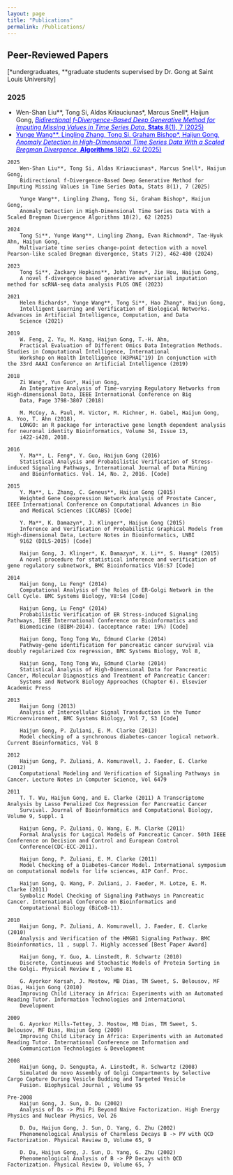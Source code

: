 ```yaml
---
layout: page
title: "Publications"
permalink: /Publications/
---
```


##  Peer-Reviewed Papers

[*undergraduates, **graduate students supervised by Dr. Gong at Saint Louis University]


### 2025

<ul style="padding-left: 20px;">
  <li>
    Wen-Shan Liu**, Tong Si, Aldas Kriauciunas*, Marcus Snell*, Haijun Gong, 
    <a href="https://www.mdpi.com/2571-905X/8/1/7" style="color:blue;">
    <em>Bidirectional f-Divergence-Based Deep Generative Method for Imputing Missing Values in Time Series Data</em>,  
    <strong>Stats</strong> 8(1), 7 (2025)</a>
  </li>
  <li>
    <a href="https://www.mdpi.com/2076-3417/18/2/62" style="color:blue;">
    Yunge Wang**, Lingling Zhang, Tong Si, Graham Bishop*, Haijun Gong,  
    <em>Anomaly Detection in High-Dimensional Time Series Data With a Scaled Bregman Divergence</em>,  
    <strong>Algorithms</strong> 18(2), 62 (2025)</a>
  </li>
</ul>

    2025
        Wen-Shan Liu**, Tong Si, Aldas Kriauciunas*, Marcus Snell*, Haijun Gong,
        Bidirectional f-Divergence-Based Deep Generative Method for Imputing Missing Values in Time Series Data, Stats 8(1), 7 (2025)
        
        Yunge Wang**, Lingling Zhang, Tong Si, Graham Bishop*, Haijun Gong,
        Anomaly Detection in High-Dimensional Time Series Data With a Scaled Bregman Divergence Algorithms 18(2), 62 (2025) 

    2024
        Tong Si**, Yunge Wang**, Lingling Zhang, Evan Richmond*, Tae-Hyuk Ahn, Haijun Gong,
        Multivariate time series change-point detection with a novel Pearson-like scaled Bregman divergence, Stats 7(2), 462-480 (2024)
    	
    2023
        Tong Si**, Zackary Hopkins**, John Yanev*, Jie Hou, Haijun Gong,
        A novel f-divergence based generative adversarial imputation method for scRNA-seq data analysis PLOS ONE (2023)
    	
    2021
        Helen Richards*, Yunge Wang**, Tong Si**, Hao Zhang*, Haijun Gong,
        Intelligent Learning and Verification of Biological Networks. Advances in Artificial Intelligence, Computation, and Data 
        Science (2021)
        
    2019
        W. Feng, Z. Yu, M. Kang, Haijun Gong, T.-H. Ahn,
        Practical Evaluation of Different Omics Data Integration Methods. Studies in Computational Intelligence, International 
        Workshop on Health Intelligence (W3PHAI'19) In conjunction with the 33rd AAAI Conference on Artificial Intelligence (2019)

    2018
        Zi Wang*, Yun Guo*, Haijun Gong,
        An Integrative Analysis of Time-varying Regulatory Networks from High-dimensional Data, IEEE International Conference on Big 
        Data, Page 3798-3807 (2018)
        
        M. McCoy, A. Paul, M. Victor, M. Richner, H. Gabel, Haijun Gong, A. Yoo, T. Ahn (2018),
        LONGO: an R package for interactive gene length dependent analysis for neuronal identity Bioinformatics, Volume 34, Issue 13, 
        i422-i428, 2018.

    2016
        Y. Ma**, L. Feng*, Y. Guo, Haijun Gong (2016)
        Statistical Analysis and Probabilistic Verification of Stress-induced Signaling Pathways, International Journal of Data Mining 
        and Bioinformatics. Vol. 14, No. 2, 2016. [Code]

    2015
        Y. Ma**, L. Zhang, C. Geneus**, Haijun Gong (2015)
        Weighted Gene Coexpression Network Analysis of Prostate Cancer, IEEE International Conference on Computational Advances in Bio 
        and Medical Sciences (ICCABS) [Code]
    	
        Y. Ma**, K. Damazyn*, J. Klinger*, Haijun Gong (2015)
        Inference and Verification of Probabilistic Graphical Models from High-dimensional Data, Lecture Notes in Bioinformatics, LNBI 
        9162 (DILS-2015) [Code]
    	
        Haijun Gong, J. Klinger*, K. Damazyn*, X. Li**, S. Huang* (2015)
        A novel procedure for statistical inference and verification of gene regulatory subnetwork, BMC Bioinformatics V16:S7 [Code]
    	
    2014
        Haijun Gong, Lu Feng* (2014)
        Computational Analysis of the Roles of ER-Golgi Network in the Cell Cycle. BMC Systems Biology, V8:S4 [Code]
    	
        Haijun Gong, Lu Feng* (2014)
        Probabilistic Verification of ER Stress-induced Signaling Pathways, IEEE International Conference on Bioinformatics and 
        Biomedicine (BIBM-2014). (acceptance rate: 19%) [Code]
    	
        Haijun Gong, Tong Tong Wu, Edmund Clarke (2014)
        Pathway-gene identification for pancreatic cancer survival via doubly regularized Cox regression, BMC Systems Biology, Vol 8, 
    	
        Haijun Gong, Tong Tong Wu, Edmund Clarke (2014)
        Statistical Analysis of High-Dimensional Data for Pancreatic Cancer, Molecular Diagnostics and Treatment of Pancreatic Cancer: 
        Systems and Network Biology Approaches (Chapter 6). Elsevier Academic Press
    	
    2013
        Haijun Gong (2013)
        Analysis of Intercellular Signal Transduction in the Tumor Microenvironment, BMC Systems Biology, Vol 7, S3 [Code]
    	
        Haijun Gong, P. Zuliani, E. M. Clarke (2013)
        Model checking of a synchronous diabetes-cancer logical network. Current Bioinformatics, Vol 8

    2012
        Haijun Gong, P. Zuliani, A. Komuravell, J. Faeder, E. Clarke (2012)
        Computational Modeling and Verification of Signaling Pathways in Cancer. Lecture Notes in Computer Science, Vol 6479
    	
    2011
        T. T. Wu, Haijun Gong, and E. Clarke (2011) A Transcriptome Analysis by Lasso Penalized Cox Regression for Pancreatic Cancer 
        Survival. Journal of Bioinformatics and Computational Biology, Volume 9, Suppl. 1
    	
        Haijun Gong, P. Zuliani, Q. Wang, E. M. Clarke (2011)
        Formal Analysis for Logical Models of Pancreatic Cancer. 50th IEEE Conference on Decision and Control and European Control 
        Conference(CDC-ECC-2011).
    	
        Haijun Gong, P. Zuliani, E. M. Clarke (2011)
        Model Checking of a Diabetes-Cancer Model. International symposium on computational models for life sciences, AIP Conf. Proc. 
    	
        Haijun Gong, Q. Wang, P. Zuliani, J. Faeder, M. Lotze, E. M. Clarke (2011)
        Symbolic Model Checking of Signaling Pathways in Pancreatic Cancer. International Conference on Bioinformatics and 
        Computational Biology (BiCoB-11).
    	
    2010
        Haijun Gong, P. Zuliani, A. Komuravell, J. Faeder, E. Clarke (2010)
        Analysis and Verification of the HMGB1 Signaling Pathway. BMC Bioinformatics, 11 , suppl 7. Highly accessed [Best Paper Award]
    	
        Haijun Gong, Y. Guo, A. Linstedt, R. Schwartz (2010)
        Discrete, Continuous and Stochastic Models of Protein Sorting in the Golgi. Physical Review E , Volume 81
    	
        G. Ayorkor Korsah, J. Mostow, MB Dias, TM Sweet, S. Belousov, MF Dias, Haijun Gong (2010)
        Improving Child Literacy in Africa: Experiments with an Automated Reading Tutor. Information Technologies and International 
        Development

    2009
        G. Ayorkor Mills-Tettey, J. Mostow, MB Dias, TM Sweet, S. Belousov, MF Dias, Haijun Gong (2009)
        Improving Child Literacy in Africa: Experiments with an Automated Reading Tutor. International Conference on Information and 
        Communication Technologies & Development

    2008
        Haijun Gong, D. Sengupta, A. Linstedt, R. Schwartz (2008)
        Simulated de novo Assembly of Golgi Compartments by Selective Cargo Capture During Vesicle Budding and Targeted Vesicle 
        Fusion. Biophysical Journal , Volume 95

    Pre-2008
        Haijun Gong, J. Sun, D. Du (2002)
        Analysis of Ds -> Phi Pi Beyond Naive Factorization. High Energy Physics and Nuclear Physics, Vol 26
    	
        D. Du, Haijun Gong, J. Sun, D. Yang, G. Zhu (2002)
        Phenomenological Analysis of Charmless Decays B -> PV with QCD Factorization. Physical Review D, Volume 65, 9
    	
        D. Du, Haijun Gong, J. Sun, D. Yang, G. Zhu (2002)
        Phenomenological Analysis of B -> PP Decays with QCD Factorization. Physical Review D, Volume 65, 7
    	

